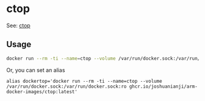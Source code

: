 # ctop

See: [ctop](https://github.com/bcicen/ctop)

## Usage

```bash
docker run --rm -ti --name=ctop --volume /var/run/docker.sock:/var/run/docker.sock:ro ghcr.io/joshuanianji/arm-docker-images/ctop:latest
```

Or, you can set an alias

```.bashrc
alias dockertop='docker run --rm -ti --name=ctop --volume /var/run/docker.sock:/var/run/docker.sock:ro ghcr.io/joshuanianji/arm-docker-images/ctop:latest'
```